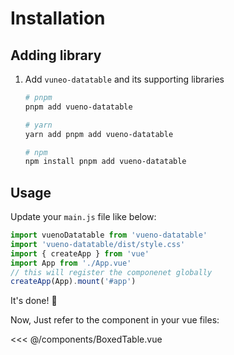 # Installation

## Adding library

1. Add `vuneo-datatable` and its supporting libraries

   ```bash
   # pnpm
   pnpm add vueno-datatable

   # yarn
   yarn add pnpm add vueno-datatable

   # npm
   npm install pnpm add vueno-datatable
   ```

## Usage

Update your `main.js` file like below:

```js
import vuenoDatatable from 'vueno-datatable'
import 'vueno-datatable/dist/style.css'
import { createApp } from 'vue'
import App from './App.vue'
// this will register the componenet globally
createApp(App).mount('#app')
```

It's done! 🥳

Now, Just refer to the component in your vue files:

<<< @/components/BoxedTable.vue
